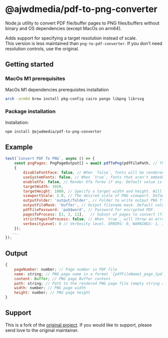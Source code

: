 # @ajwdmedia/pdf-to-png-converter

Node.js utility to convert PDF file/buffer pages to PNG files/buffers without binary and OS dependencies (except MacOs on arm64).  

Adds support for specifying a target resolution instead of scale.  
This version is less maintained than `png-to-pdf-converter`. If you don't need resolution controls, use the original.  

## Getting started

### MacOs M1 prerequisites

MacOs M1 dependencies prerequisites installation

```bash
arch -arm64 brew install pkg-config cairo pango libpng librsvg
```

### Package installation

Installation:

```sh
npm install @ajwdmedia/pdf-to-png-converter
```

## Example

```javascript
test(`Convert PDF To PNG`, async () => {
    const pngPages: PngPageOutput[] = await pdfToPng(pdfFilePath, // The function accepts PDF file path or a Buffer
    {
        disableFontFace: false, // When `false`, fonts will be rendered using a built-in font renderer that constructs the glyphs with primitive path commands. Default value is true.
        useSystemFonts: false, // When `true`, fonts that aren't embedded in the PDF document will fallback to a system font. Default value is false.
        enableXfa: false, // Render Xfa forms if any. Default value is false.
        targetWidth: 1920,
        targetHeight: 1080, // Specify a target width and height. Will scale to fit within the bounds (similar to "object-fit: cover"). If only one is specified, the other is implied.
        viewportScale: 2.0, // The desired scale of PNG viewport. Default value is 1.0. Takes precedence over resolution controls if specified.
        outputFolder: 'output/folder', // Folder to write output PNG files. If not specified, PNG output will be available only as a Buffer content, without saving to a file.
        outputFileMask: 'buffer', // Output filename mask. Default value is 'buffer'.
        pdfFilePassword: 'pa$$word', // Password for encrypted PDF.
        pagesToProcess: [1, 3, 11],   // Subset of pages to convert (first page = 1), other pages will be skipped if specified.
        strictPagesToProcess: false, // When `true`, will throw an error if specified page number in pagesToProcess is invalid, otherwise will skip invalid page. Default value is false.
        verbosityLevel: 0 // Verbosity level. ERRORS: 0, WARNINGS: 1, INFOS: 5. Default value is 0.
    });
   ...
});
```

## Output

```javascript
{
    pageNumber: number; // Page number in PDF file
    name: string; // PNG page name in a format `{pdfFileName}_page_{pdfPageNumber}.png`
    content: Buffer; // PNG page Buffer content
    path: string; // Path to the rendered PNG page file (empty string and if outputFilesFolder is not provided)
    width: number; // PNG page width
    height: number; // PNG page height
}
```

## Support

This is a fork of the [original project](https://github.com/dichovsky/pdf-to-png-converter). If you would like to support, please send love to the original maintainer.
